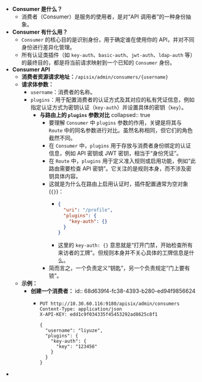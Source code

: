 - **Consumer 是什么？**
	- 消费者（Consumer）是服务的使用者，是对“API 调用者”的一种身份抽象。
- **Consumer 有什么用？**
	- `Consumer` 的核心目的是识别身份，用于确定谁在使用你的 API，并对不同身份进行差异化管理。
	- 所有认证类插件（如 `key-auth`、`basic-auth`、`jwt-auth`、`ldap-auth` 等）的最终目的，都是将当前请求映射到一个已知的 `Consumer` 身份。
- **Consumer API**
	- **消费者资源请求地址：**`/apisix/admin/consumers/{username}`
	- **请求体参数：**
		- `username`：消费者的名称。
		- `plugins`：用于配置消费者的认证方式及其对应的私有凭证信息，例如指定认证方式为密钥认证（`key-auth`）并设置具体的密钥（`key`）。
			- **与路由上的 `plugins` 参数对比**
			  collapsed:: true
				- 要理解 `Consumer` 中 `plugins` 参数的作用，关键是将其与 `Route` 中的同名参数进行对比。虽然名称相同，但它们的角色截然不同。
				- 在 `Consumer` 中，`plugins` 用于存放与消费者身份绑定的认证信息，例如 API 密钥或 JWT 密钥，相当于“身份凭证”。
				- 在 `Route` 中，`plugins` 用于定义准入规则或启用功能，例如“此路由需要检查 API 密钥”。它关注的是规则本身，而不涉及密钥具体内容。
				- 这就是为什么在路由上启用认证时，插件配置通常为空对象 (`{}`)：
					- ```json
					  {
					    "uri": "/profile",
					    "plugins": {
					      "key-auth": {}
					    }
					  }
					  ```
					- 这里的 `key-auth: {}` 意思就是“打开门禁，开始检查所有来访者的工牌”。但规则本身并不关心具体的工牌信息是什么。
				- 简而言之，一个负责定义“钥匙”，另一个负责规定“门上要有锁”。
	- **示例：**
		- **创建一个消费者：**
		  id:: 68d639f4-fc38-4393-b280-ed94f9856624
			- ```http
			  PUT http://10.30.60.116:9180/apisix/admin/consumers
			  Content-Type: application/json
			  X-API-KEY: edd1c9f034335f45453292ad8625c8f1
			  
			  {
			    "username": "liyuze",
			    "plugins": {
			      "key-auth": {
			        "key": "123456"
			      }
			    }
			  }
			  ```
-